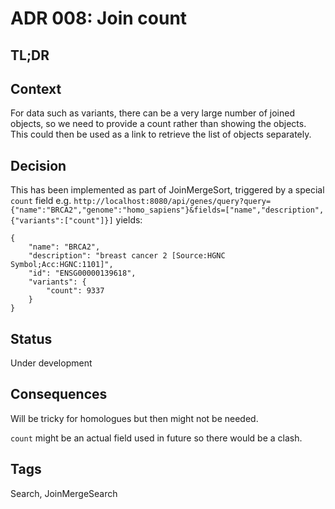 # ADR 008: Join count

## TL;DR

## Context
For data such as variants, there can be a very large number of joined objects, so we need to provide a count rather than showing the objects. This could then be used as a link to retrieve the list of objects separately.

## Decision
This has been implemented as part of JoinMergeSort, triggered by a special `count` field e.g.
`http://localhost:8080/api/genes/query?query={"name":"BRCA2","genome":"homo_sapiens"}&fields=["name","description",{"variants":["count"]}]`
yields:
```
{
	"name": "BRCA2",
	"description": "breast cancer 2 [Source:HGNC Symbol;Acc:HGNC:1101]",
	"id": "ENSG00000139618",
	"variants": {
		"count": 9337
	}
}
```

## Status
Under development

## Consequences
Will be tricky for homologues but then might not be needed.

`count` might be an actual field used in future so there would be a clash.

## Tags
Search, JoinMergeSearch

